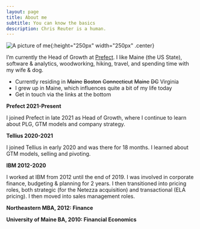 ```yaml
---
layout: page
title: About me
subtitle: You can know the basics
description: Chris Reuter is a human.
---
```


![A picture of me](https://avatars.githubusercontent.com/u/88755934?v=4){:height="250px" width="250px" .center}

I’m currently the Head of Growth at [Prefect](https://www.prefect.io). I like Maine (the US State), software & analytics, woodworking, hiking, travel, and spending time with my wife & dog.

- Currently residing in <s>Maine</s> <s>Boston</s> <s>Connecticut</s> <s>Maine</s> <s>DC</s> Virginia
- I grew up in Maine, which influences quite a bit of my life today
- Get in touch via the links at the bottom

**Prefect 2021-Present**

I joined Prefect in late 2021 as Head of Growth, where I continue to learn about PLG, GTM models and company strategy.

**Tellius 2020-2021**

I joined Tellius in early 2020 and was there for 18 months. I learned about GTM models, selling and pivoting.

**IBM 2012-2020**

I worked at IBM from 2012 until the end of 2019. I was involved in corporate finance, budgeting & planning for 2 years. I then transitioned into pricing roles, both strategic (for the Netezza acquisition) and transactional (ELA pricing). I then moved into sales management roles.

**Northeastern MBA, 2012: Finance**

**University of Maine BA, 2010: Financial Economics**
